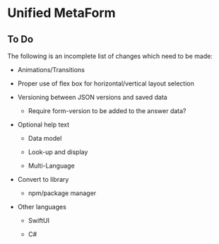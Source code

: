 # Unified MetaForm

## To Do

The following is an incomplete list of changes which need to be made:

* Animations/Transitions

* Proper use of flex box for horizontal/vertical layout selection

* Versioning between JSON versions and saved data

  * Require form-version to be added to the answer data?
  
* Optional help text

  * Data model

  * Look-up and display

  * Multi-Language

* Convert to library

  * npm/package manager

* Other languages

  * SwiftUI

  * C#
